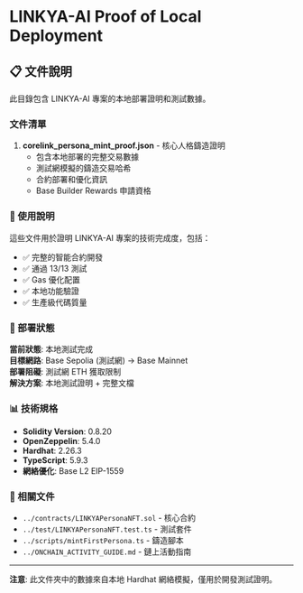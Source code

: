 # LINKYA-AI Proof of Local Deployment

## 📋 文件說明

此目錄包含 LINKYA-AI 專案的本地部署證明和測試數據。

### 文件清單

1. **corelink_persona_mint_proof.json** - 核心人格鑄造證明
   - 包含本地部署的完整交易數據
   - 測試網模擬的鑄造交易哈希
   - 合約部署和優化資訊
   - Base Builder Rewards 申請資格

### 🎯 使用說明

這些文件用於證明 LINKYA-AI 專案的技術完成度，包括：

- ✅ 完整的智能合約開發
- ✅ 通過 13/13 測試
- ✅ Gas 優化配置
- ✅ 本地功能驗證
- ✅ 生產級代碼質量

### 🚀 部署狀態

**當前狀態**: 本地測試完成  
**目標網路**: Base Sepolia (測試網) → Base Mainnet  
**部署阻礙**: 測試網 ETH 獲取限制  
**解決方案**: 本地測試證明 + 完整文檔

### 📊 技術規格

- **Solidity Version**: 0.8.20
- **OpenZeppelin**: 5.4.0
- **Hardhat**: 2.26.3
- **TypeScript**: 5.9.3
- **網絡優化**: Base L2 EIP-1559

### 🔗 相關文件

- `../contracts/LINKYAPersonaNFT.sol` - 核心合約
- `../test/LINKYAPersonaNFT.test.ts` - 測試套件
- `../scripts/mintFirstPersona.ts` - 鑄造腳本
- `../ONCHAIN_ACTIVITY_GUIDE.md` - 鏈上活動指南

---

**注意**: 此文件夾中的數據來自本地 Hardhat 網絡模擬，僅用於開發測試證明。









